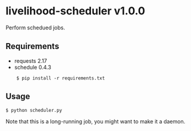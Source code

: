 # livelihood-scheduler v1.0.0
Perform schedued jobs.

## Requirements

* requests 2.17
* schedule 0.4.3

```
    $ pip install -r requirements.txt
```

## Usage

    $ python scheduler.py

Note that this is a long-running job, you might want to make it a daemon.
